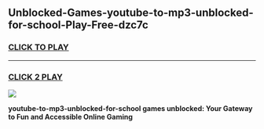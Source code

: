 
## Unblocked-Games-youtube-to-mp3-unblocked-for-school-Play-Free-dzc7c
<h3>
<a href="https://premium76.site?title=youtube-to-mp3-unblocked-for-school&ref=20M">CLICK TO PLAY</a></h3>
<hr>

<h3>
<a href="https://premium76.site?title=youtube-to-mp3-unblocked-for-school&ref=20M">CLICK 2 PLAY</a>
  
</h3>

<a href="https://premium76.site?title=youtube-to-mp3-unblocked-for-school&ref=19M"><img src="https://clearcache.store/games.png"></a>


**youtube-to-mp3-unblocked-for-school games unblocked: Your Gateway to Fun and Accessible Online Gaming**
